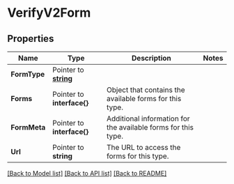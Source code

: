 # VerifyV2Form

## Properties

Name | Type | Description | Notes
------------ | ------------- | ------------- | -------------
**FormType** | Pointer to [**string**](FormEnumFormTypes.md) |  |
**Forms** | Pointer to **interface{}** | Object that contains the available forms for this type. |
**FormMeta** | Pointer to **interface{}** | Additional information for the available forms for this type. |
**Url** | Pointer to **string** | The URL to access the forms for this type. |

[[Back to Model list]](../README.md#documentation-for-models) [[Back to API list]](../README.md#documentation-for-api-endpoints) [[Back to README]](../README.md)


